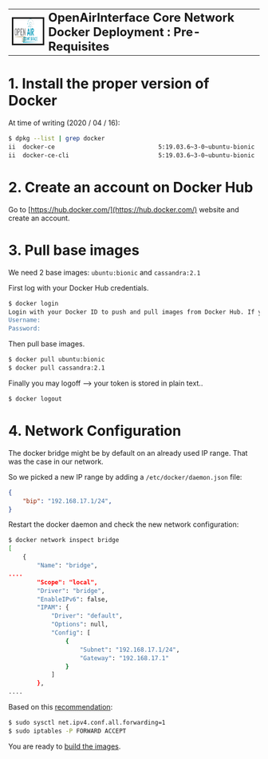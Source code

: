 <table style="border-collapse: collapse; border: none;">
  <tr style="border-collapse: collapse; border: none;">
    <td style="border-collapse: collapse; border: none;">
      <a href="http://www.openairinterface.org/">
         <img src="./images/oai_final_logo.png" alt="" border=3 height=50 width=150>
         </img>
      </a>
    </td>
    <td style="border-collapse: collapse; border: none; vertical-align: center;">
      <b><font size = "5">OpenAirInterface Core Network Docker Deployment : Pre-Requisites </font></b>
    </td>
  </tr>
</table>

# 1. Install the proper version of Docker #

At time of writing (2020 / 04 / 16):

```bash
$ dpkg --list | grep docker
ii  docker-ce                             5:19.03.6~3-0~ubuntu-bionic                     amd64        Docker: the open-source application container engine
ii  docker-ce-cli                         5:19.03.6~3-0~ubuntu-bionic                     amd64        Docker CLI: the open-source application container engine
```

# 2. Create an account on Docker Hub #

Go to [https://hub.docker.com/](https://hub.docker.com/) website and create an account.

# 3. Pull base images #

We need 2 base images: `ubuntu:bionic` and `cassandra:2.1`

First log with your Docker Hub credentials.

```bash
$ docker login
Login with your Docker ID to push and pull images from Docker Hub. If you don't have a Docker ID, head over to https://hub.docker.com to create one.
Username: 
Password: 
```

Then pull base images.

```bash
$ docker pull ubuntu:bionic
$ docker pull cassandra:2.1
```

Finally you may logoff --> your token is stored in plain text..

```bash
$ docker logout
```

# 4. Network Configuration #

The docker bridge might be by default on an already used IP range. That was the case in our network.

So we picked a new IP range by adding a `/etc/docker/daemon.json` file:

```json
{
	"bip": "192.168.17.1/24",
}
```

Restart the docker daemon and check the new network configuration:

```bash
$ docker network inspect bridge
[
    {
        "Name": "bridge",
....
        "Scope": "local",
        "Driver": "bridge",
        "EnableIPv6": false,
        "IPAM": {
            "Driver": "default",
            "Options": null,
            "Config": [
                {
                    "Subnet": "192.168.17.1/24",
                    "Gateway": "192.168.17.1"
                }
            ]
        },
....
```

Based on this [recommendation](https://docs.docker.com/network/bridge/#enable-forwarding-from-docker-containers-to-the-outside-world):

```bash
$ sudo sysctl net.ipv4.conf.all.forwarding=1
$ sudo iptables -P FORWARD ACCEPT
```

You are ready to [build the images](./BUILD_IMAGES.md).

